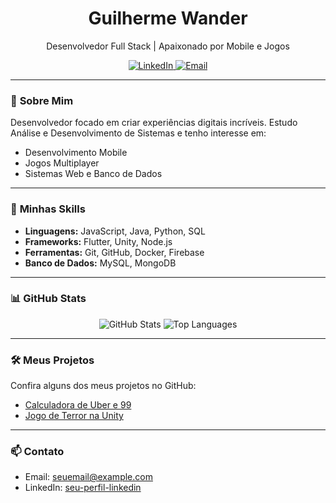 <h1 align="center">Guilherme Wander</h1>
<p align="center">
  Desenvolvedor Full Stack | Apaixonado por Mobile e Jogos
</p>

<p align="center">
  <a href="https://www.linkedin.com/in/guiwander/">
    <img alt="LinkedIn" src="https://img.shields.io/badge/-LinkedIn-blue?style=for-the-badge&logo=linkedin&logoColor=white">
  </a>
  <a href="mailto:seuemail@example.com">
    <img alt="Email" src="https://img.shields.io/badge/-Email-red?style=for-the-badge&logo=gmail&logoColor=white">
  </a>
</p>

---

### 🌟 **Sobre Mim**
Desenvolvedor focado em criar experiências digitais incríveis. Estudo Análise e Desenvolvimento de Sistemas e tenho interesse em:
- Desenvolvimento Mobile
- Jogos Multiplayer
- Sistemas Web e Banco de Dados

---

### 🚀 **Minhas Skills**
- **Linguagens:** JavaScript, Java, Python, SQL
- **Frameworks:** Flutter, Unity, Node.js
- **Ferramentas:** Git, GitHub, Docker, Firebase
- **Banco de Dados:** MySQL, MongoDB

---

### 📊 **GitHub Stats**
<p align="center">
  <img src="https://github-readme-stats.vercel.app/api?username=seu-usuario&show_icons=true&theme=radical" alt="GitHub Stats" />
  <img src="https://github-readme-stats.vercel.app/api/top-langs/?username=seu-usuario&layout=compact&theme=radical" alt="Top Languages" />
</p>

---

### 🛠️ **Meus Projetos**
Confira alguns dos meus projetos no GitHub:
- [Calculadora de Uber e 99](https://github.com/guiwander/calculadora-uber-99)
- [Jogo de Terror na Unity](https://github.com/guiwander/jogo-terror-unity)

---

### 📫 **Contato**
- Email: [seuemail@example.com](mailto:seuemail@example.com)
- LinkedIn: [seu-perfil-linkedin](https://www.linkedin.com/in/seu-perfil-linkedin/)
